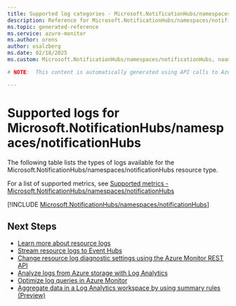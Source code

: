 ```yaml
---
title: Supported log categories - Microsoft.NotificationHubs/namespaces/notificationHubs
description: Reference for Microsoft.NotificationHubs/namespaces/notificationHubs in Azure Monitor Logs.
ms.topic: generated-reference
ms.service: azure-monitor
ms.author: orens
author: osalzberg
ms.date: 02/18/2025
ms.custom: Microsoft.NotificationHubs/namespaces/notificationHubs, naam

# NOTE:  This content is automatically generated using API calls to Azure. Any edits made on these files will be overwritten in the next run of the script. 

---
```





# Supported logs for Microsoft.NotificationHubs/namespaces/notificationHubs  
The following table lists the types of logs available for the Microsoft.NotificationHubs/namespaces/notificationHubs resource type.
  
  
  
For a list of supported metrics, see [Supported metrics - Microsoft.NotificationHubs/namespaces/notificationHubs](../supported-metrics/microsoft-notificationhubs-namespaces-notificationhubs-metrics.md)  
  

  
[!INCLUDE [Microsoft.NotificationHubs/namespaces/notificationHubs](~/reusable-content/ce-skilling/azure/includes/azure-monitor/reference/logs/microsoft-notificationhubs-namespaces-notificationhubs-logs-include.md)]  
  

## Next Steps

* [Learn more about resource logs](/azure/azure-monitor/essentials/platform-logs-overview)
* [Stream resource logs to Event Hubs](/azure/azure-monitor/essentials/resource-logs#send-to-azure-event-hubs)
* [Change resource log diagnostic settings using the Azure Monitor REST API](/rest/api/monitor/diagnosticsettings)
* [Analyze logs from Azure storage with Log Analytics](/azure/azure-monitor/essentials/resource-logs#send-to-log-analytics-workspace)
* [Optimize log queries in Azure Monitor](/azure/azure-monitor/logs/query-optimization)
* [Aggregate data in a Log Analytics workspace by using summary rules (Preview)](/azure/azure-monitor/logs/summary-rules)
